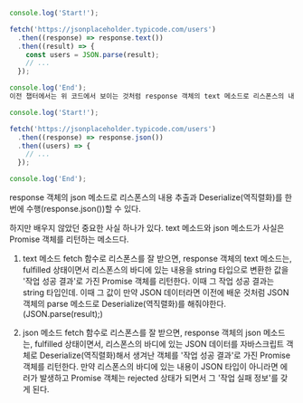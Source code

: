 
```js
console.log('Start!');

fetch('https://jsonplaceholder.typicode.com/users')
  .then((response) => response.text())
  .then((result) => {
    const users = JSON.parse(result);
    // ...
  });

console.log('End'); 
이전 챕터에서는 위 코드에서 보이는 것처럼 response 객체의 text 메소드로 리스폰스의 내용을 추출(response.text();)하고 이것을 Deserialize하거나(JSON.parse(result);)

console.log('Start!');

fetch('https://jsonplaceholder.typicode.com/users')
  .then((response) => response.json())
  .then((users) => {
    // ...
  });

console.log('End');
```

response 객체의 json 메소드로 리스폰스의 내용 추출과 Deserialize(역직렬화)를 한 번에 수행(response.json())할 수 있다.

하지만 배우지 않았던 중요한 사실 하나가 있다. text 메소드와 json 메소드가 사실은 Promise 객체를 리턴하는 메소드다.

1. text 메소드
fetch 함수로 리스폰스를 잘 받으면, response 객체의 text 메소드는, fulfilled 상태이면서 리스폰스의 바디에 있는 내용을 string 타입으로 변환한 값을 '작업 성공 결과'로 가진 Promise 객체를 리턴한다. 이때 그 작업 성공 결과는 string 타입인데. 이때 그 값이 만약 JSON 데이터라면 이전에 배운 것처럼 JSON 객체의 parse 메소드로 Deserialize(역직렬화)를 해줘야한다.(JSON.parse(result);)

2. json 메소드
fetch 함수로 리스폰스를 잘 받으면, response 객체의 json 메소드는, fulfilled 상태이면서, 리스폰스의 바디에 있는 JSON 데이터를 자바스크립트 객체로 Deserialize(역직렬화)해서 생겨난 객체를 '작업 성공 결과'로 가진 Promise 객체를 리턴한다. 만약 리스폰스의 바디에 있는 내용이 JSON 타입이 아니라면 에러가 발생하고 Promise 객체는 rejected 상태가 되면서 그 '작업 실패 정보'를 갖게 된다.

